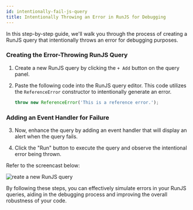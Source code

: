 ```yaml
---
id: intentionally-fail-js-query
title: Intentionally Throwing an Error in RunJS for Debugging
---
```


In this step-by-step guide, we'll walk you through the process of creating a RunJS query that intentionally throws an error for debugging purposes.

<div>

### Creating the Error-Throwing RunJS Query

1. Create a new RunJS query by clicking the `+ Add` button on the query panel.

2. Paste the following code into the RunJS query editor. This code utilizes the `ReferenceError` constructor to intentionally generate an error.
    ```js
    throw new ReferenceError('This is a reference error.'); 
    ```

</div>

<div>

### Adding an Event Handler for Failure

3. Now, enhance the query by adding an event handler that will display an alert when the query fails.

4. Click the "Run" button to execute the query and observe the intentional error being thrown.

Refer to the screencast below:

<div style={{textAlign: 'center'}}>
 <img  className="screenshot-full" src="/img/how-to/failjs/failjsn.gif" alt="reate a new RunJS query" />
</div>

</div>

By following these steps, you can effectively simulate errors in your RunJS queries, aiding in the debugging process and improving the overall robustness of your code.